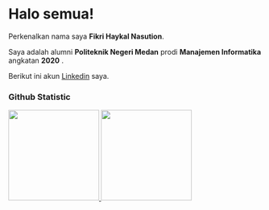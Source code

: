 # Halo semua! 

Perkenalkan nama saya **Fikri Haykal Nasution**.<br>

Saya adalah alumni **Politeknik Negeri Medan** prodi **Manajemen Informatika** angkatan **2020**  .<br>

Berikut ini akun [Linkedin](https://www.linkedin.com/in/fikri-haykal-nasution-410854221/) saya.

### Github Statistic
<p align="left">
<a href="https://github.com/fikri862">
  <img height="180em" src="https://github-readme-stats-eight-theta.vercel.app/api?username=penuliscode&show_icons=true&theme=algolia&include_all_commits=true&count_private=true"/>
  <img height="180em" src="https://github-readme-stats-eight-theta.vercel.app/api/top-langs/?username=penuliscode&layout=compact&theme=algolia"/>
</a>
</p>
